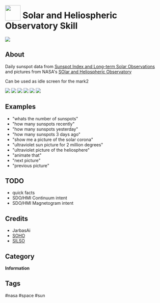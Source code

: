 # <img src='./icon.png' width='50' height='50' style='vertical-align:bottom'/> Solar and Heliospheric Observatory Skill
![](./logo.jpg)

## About

Daily sunspot data from [Sunspot Index and Long-term Solar Observations](http://sidc.be/silso/home) and pictures from NASA's [SOlar and Heliospheric Observatory](https://sohowww.nascom.nasa.gov/sunspots/)
  
Can be used as idle screen for the mark2

![](gui.png)
![](gui2.png)
![](gui3.png)
![](gui4.png)
![](gui5.png)
![](gui.gif)


## Examples
* "whats the number of sunspots"
* "how many sunspots recently"
* "how many sunspots yesterday"
* "how many sunspots 3 days ago"
* "show me a picture of the solar corona"
* "ultraviolet sun picture for 2 million degrees"
* "ultraviolet picture of the heliosphere"
* "animate that"
* "next picture"
* "previous picture"

## TODO
- quick facts
- SDO/HMI Continuum intent
- SDO/HMI Magnetogram intent

## Credits
- JarbasAi
- [SOHO](https://sohowww.nascom.nasa.gov/sunspots/)
- [SILSO](http://sidc.be/silso/home)

## Category
**Information**

## Tags
#nasa #space #sun
